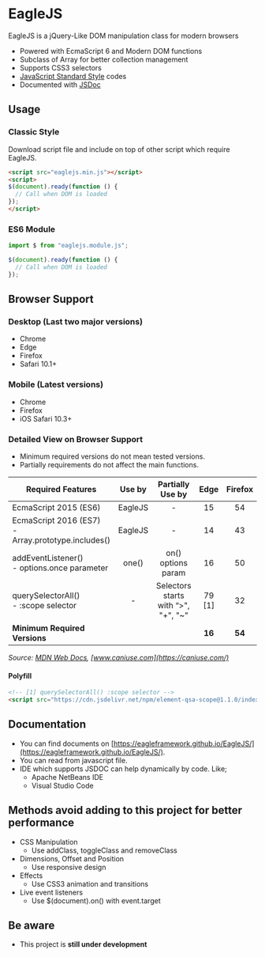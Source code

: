 # EagleJS

EagleJS is a jQuery-Like DOM manipulation class for modern browsers

- Powered with EcmaScript 6 and Modern DOM functions
- Subclass of Array for better collection management
- Supports CSS3 selectors
- [JavaScript Standard Style](https://standardjs.com "JavaScript Standard Style") codes
- Documented with [JSDoc](https://jsdoc.app "JSDoc")

## Usage

### Classic Style

Download script file and include on top of other script which require EagleJS.

```html
<script src="eaglejs.min.js"></script>
<script>
$(document).ready(function () {
  // Call when DOM is loaded
});
</script>
```

### ES6 Module

```js
import $ from "eaglejs.module.js";

$(document).ready(function () {
  // Call when DOM is loaded
});
```

## Browser Support

### Desktop (Last two major versions)
- Chrome
- Edge
- Firefox
- Safari 10.1+

### Mobile (Latest versions)
- Chrome
- Firefox
- iOS Safari 10.3+

### Detailed View on Browser Support
- Minimum required versions do not mean tested versions.
- Partially requirements do not affect the main functions.

| Required Features                                     |    Use by    |            Partially Use by            |  Edge  | Firefox | Chrome | Safari | iOS Safari |
|-------------------------------------------------------|:------------:|:--------------------------------------:|:------:|:-------:|:------:|:------:|:----------:|
| EcmaScript 2015 (ES6)                                 |    EagleJS   |                    -                   |   15   |    54   |   51   |   10   |     10     |
| EcmaScript 2016 (ES7)<br>- Array.prototype.includes() |    EagleJS   |                    -                   |   14   |    43   |   47   |    9   |      9     |
| addEventListener()<br>- options.once parameter        |     one()    |           on() options param           |   16   |    50   |   55   |   10   |     10     |
| querySelectorAll()<br>- :scope selector               |       -      | Selectors starts<br>with “>", "+", "~" | 79 [1] |    32   |   27   |    7   |      7     |
| **Minimum Required Versions**                         |              |                                        | **16** |  **54** | **55** | **10** |   **10**   |

*Source: [MDN Web Docs](https://developer.mozilla.org/), [www.caniuse.com](https://caniuse.com/)*

#### Polyfill

```html
<!-- [1] querySelectorAll() :scope selector -->
<script src="https://cdn.jsdelivr.net/npm/element-qsa-scope@1.1.0/index.js"></script>
```

## Documentation

- You can find documents on [https://eagleframework.github.io/EagleJS/](https://eagleframework.github.io/EagleJS/).
- You can read from javascript file.
- IDE which supports JSDOC can help dynamically by code. Like;
  - Apache NetBeans IDE
  - Visual Studio Code

## Methods avoid adding to this project for better performance

- CSS Manipulation
  - Use addClass, toggleClass and removeClass
- Dimensions, Offset and Position
   - Use responsive design
- Effects
   - Use CSS3 animation and transitions
- Live event listeners
  - Use  $(document).on() with event.target

## Be aware
- This project is **still under development**
